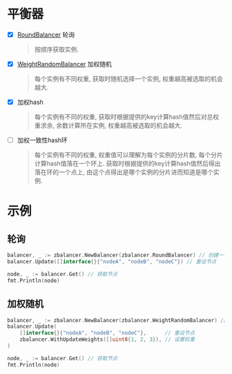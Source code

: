 
# 平衡器

- [x] [RoundBalancer](./round.go) 轮询
  > 按顺序获取实例.
- [x] [WeightRandomBalancer](./weight_random.go) 加权随机
  > 每个实例有不同权重, 获取时随机选择一个实例, 权重越高被选取的机会越大.
- [x] 加权hash
  > 每个实例有不同的权重, 获取时根据提供的key计算hash值然后对总权重求余, 余数计算所在实例, 权重越高被选取的机会越大.
- [ ] 加权一致性hash环
  > 每个实例有不同的权重, 权重值可以理解为每个实例的分片数, 每个分片计算hash值落在一个环上. 获取时根据提供的key计算hash值然后得出落在环的一个点上, 由这个点得出是哪个实例的分片进而知道是哪个实例.

# 示例

## 轮询

```go
balancer, _ := zbalancer.NewBalancer(zbalancer.RoundBalancer) // 创建一个轮询平衡器
balancer.Update([]interface{}{"nodeA", "nodeB", "nodeC"}) // 重设节点

node, _ := balancer.Get() // 获取节点
fmt.Println(node)
```

## 加权随机

```go
balancer, _ := zbalancer.NewBalancer(zbalancer.WeightRandomBalancer) // 创建一个权重随机平衡器
balancer.Update(
    []interface{}{"nodeA", "nodeB", "nodeC"},      // 重设节点
    zbalancer.WithUpdateWeights([]uint8{1, 2, 3}), // 设置权重
)

node, _ := balancer.Get() // 获取节点
fmt.Println(node)
```
